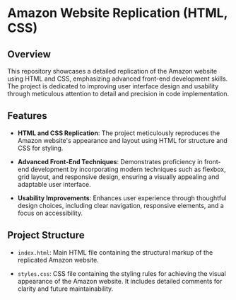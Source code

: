 # Amazon Website Replication (HTML, CSS)

## Overview

This repository showcases a detailed replication of the Amazon website using HTML and CSS, emphasizing advanced front-end development skills. The project is dedicated to improving user interface design and usability through meticulous attention to detail and precision in code implementation.

## Features

- **HTML and CSS Replication**: The project meticulously reproduces the Amazon website's appearance and layout using HTML for structure and CSS for styling.

- **Advanced Front-End Techniques**: Demonstrates proficiency in front-end development by incorporating modern techniques such as flexbox, grid layout, and responsive design, ensuring a visually appealing and adaptable user interface.

- **Usability Improvements**: Enhances user experience through thoughtful design choices, including clear navigation, responsive elements, and a focus on accessibility.

## Project Structure

- `index.html`: Main HTML file containing the structural markup of the replicated Amazon website.

- `styles.css`: CSS file containing the styling rules for achieving the visual appearance of the Amazon website. It includes detailed comments for clarity and future maintainability.


